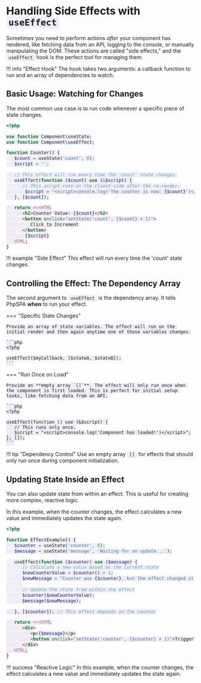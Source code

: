 # Handling Side Effects with `useEffect`

<style>
code { background: linear-gradient(135deg, rgba(102, 126, 234, 0.1), rgba(118, 75, 162, 0.1)); padding: 2px 6px; border-radius: 3px; }
</style>

Sometimes you need to perform actions *after* your component has rendered, like fetching data from an API, logging to the console, or manually manipulating the DOM. These actions are called "side effects," and the `useEffect` hook is the perfect tool for managing them.

!!! info "Effect Hook"
    The hook takes two arguments: a callback function to run and an array of dependencies to watch.

## Basic Usage: Watching for Changes

The most common use case is to run code whenever a specific piece of state changes.

```php
<?php

use function Component\useState;
use function Component\useEffect;

function Counter() {
   $count = useState('count', 0);
   $script = '';

   // This effect will run every time the 'count' state changes.
   useEffect(function ($count) use (&$script) {
      // This script runs on the client-side after the re-render.
       $script = "<script>console.log('The counter is now: {$count}')</script>";
   }, [$count]);

   return <<<HTML
      <h2>Counter Value: {$count}</h2>
      <button onclick="setState('count', {$count} + 1)">
         Click to Increment
      </button>
       {$script}
   HTML;
}
```

!!! example "Side Effect"
    This effect will run every time the 'count' state changes.

## Controlling the Effect: The Dependency Array

The second argument to `useEffect` is the dependency array. It tells PhpSPA **when** to run your effect.

=== "Specific State Changes"

    Provide an array of state variables. The effect will run on the initial render and then again anytime one of those variables changes.

    ```php
    <?php

    useEffect($myCallback, [$stateA, $stateB]);
    ```

=== "Run Once on Load"

    Provide an **empty array `[]`**. The effect will only run once when the component is first loaded. This is perfect for initial setup tasks, like fetching data from an API.

    ```php
    <?php

    useEffect(function () use (&$script) {
       // This runs only once.
       $script = "<script>console.log('Component has loaded!')</script>";
    }, []);
    ```

!!! tip "Dependency Control"
    Use an empty array `[]` for effects that should only run once during component initialization.

## Updating State Inside an Effect

You can also update state from within an effect. This is useful for creating more complex, reactive logic.

In this example, when the counter changes, the effect calculates a new value and immediately updates the state again.

```php
<?php

function EffectExample() {
   $counter = useState('counter', 0);
   $message = useState('message', 'Waiting for an update...');

   useEffect(function ($counter) use ($message) {
      // Calculate a new value based on the current state
      $newCounterValue = $counter() + 1;
      $newMessage = "Counter was {$counter}, but the effect changed it to {$newCounterValue}!";
      
      // Update the state from within the effect
      $counter($newCounterValue);
      $message($newMessage);

   }, [$counter]); // This effect depends on the counter

   return <<<HTML
      <div>
         <p>{$message}</p>
         <button onclick="setState('counter', {$counter} + 1)">Trigger Effect</button>
      </div>
   HTML;
}
```

!!! success "Reactive Logic"
    In this example, when the counter changes, the effect calculates a new value and immediately updates the state again.
